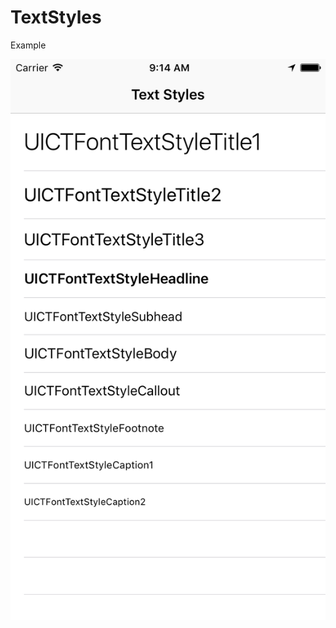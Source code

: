 # TextStyles

Example

![alt text](https://github.com/UpBra/TextStyles/blob/master/TextStyles/example.png "Example Screenshot")
